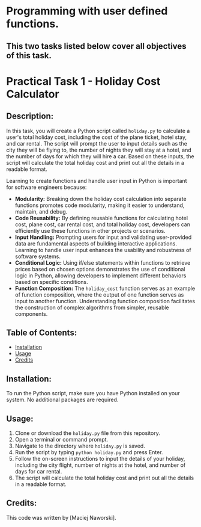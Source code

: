 # Programming with user defined functions.

## This two tasks listed below cover all objectives of this task.

 # Practical Task 1 - Holiday Cost Calculator

## Description:
In this task, you will create a Python script called `holiday.py` to calculate a user's total holiday cost, including the cost of the plane ticket, hotel stay, and car rental. The script will prompt the user to input details such as the city they will be flying to, the number of nights they will stay at a hotel, and the number of days for which they will hire a car. Based on these inputs, the script will calculate the total holiday cost and print out all the details in a readable format.

Learning to create functions and handle user input in Python is important for software engineers because:

- **Modularity:** Breaking down the holiday cost calculation into separate functions promotes code modularity, making it easier to understand, maintain, and debug.
- **Code Reusability:** By defining reusable functions for calculating hotel cost, plane cost, car rental cost, and total holiday cost, developers can efficiently use these functions in other projects or scenarios.
- **Input Handling:** Prompting users for input and validating user-provided data are fundamental aspects of building interactive applications. Learning to handle user input enhances the usability and robustness of software systems.
- **Conditional Logic:** Using if/else statements within functions to retrieve prices based on chosen options demonstrates the use of conditional logic in Python, allowing developers to implement different behaviors based on specific conditions.
- **Function Composition:** The `holiday_cost` function serves as an example of function composition, where the output of one function serves as input to another function. Understanding function composition facilitates the construction of complex algorithms from simpler, reusable components.

## Table of Contents:
- [Installation](#installation)
- [Usage](#usage)
- [Credits](#credits)

## Installation:
To run the Python script, make sure you have Python installed on your system. No additional packages are required.

## Usage:
1. Clone or download the `holiday.py` file from this repository.
2. Open a terminal or command prompt.
3. Navigate to the directory where `holiday.py` is saved.
4. Run the script by typing `python holiday.py` and press Enter.
5. Follow the on-screen instructions to input the details of your holiday, including the city flight, number of nights at the hotel, and number of days for car rental.
6. The script will calculate the total holiday cost and print out all the details in a readable format.

## Credits:
This code was written by [Maciej Naworski].